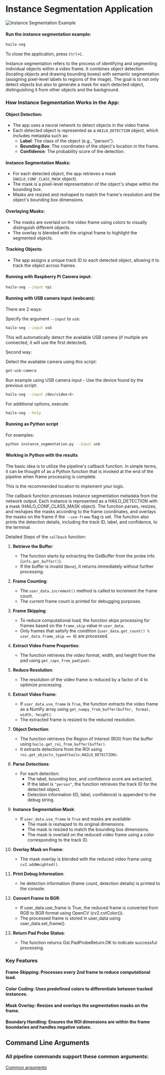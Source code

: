 # Instance Segmentation Application

![Instance Segmentation Example](../../../../doc/images/instance_segmentation.gif)

#### Run the instance segmentation example:
```bash
hailo-seg
```
To close the application, press `Ctrl+C`.

Instance segmentation refers to the process of identifying and segmenting individual objects within a video frame. It combines object detection (locating objects and drawing bounding boxes) with semantic segmentation (assigning pixel-level labels to regions of the image). The goal is to not only detect objects but also to generate a mask for each detected object, distinguishing it from other objects and the background.

### How Instance Segmentation Works in the App:

#### **Object Detection**:
- The app uses a neural network to detect objects in the video frame.
- Each detected object is represented as a `HAILO_DETECTION` object, which includes metadata such as:
  - **Label**: The class of the object (e.g., "person").
  - **Bounding Box**: The coordinates of the object's location in the frame.
  - **Confidence**: The probability score of the detection.

#### **Instance Segmentation Masks**:
- For each detected object, the app retrieves a mask (`HAILO_CONF_CLASS_MASK` object).
- The mask is a pixel-level representation of the object's shape within the bounding box.
- Masks are resized and reshaped to match the frame's resolution and the object's bounding box dimensions.

#### **Overlaying Masks**:
- The masks are overlaid on the video frame using colors to visually distinguish different objects.
- The overlay is blended with the original frame to highlight the segmented objects.

#### **Tracking Objects**:
- The app assigns a unique track ID to each detected object, allowing it to track the object across frames.

#### Running with Raspberry Pi Camera input:
```bash
hailo-seg --input rpi
```

#### Running with USB camera input (webcam):
There are 2 ways:

Specify the argument `--input` to `usb`:
```bash
hailo-seg --input usb
```

This will automatically detect the available USB camera (if multiple are connected, it will use the first detected).

Second way:

Detect the available camera using this script:
```bash
get-usb-camera
```
Run example using USB camera input - Use the device found by the previous script:
```bash
hailo-seg --input /dev/video<X>
```

For additional options, execute:
```bash
hailo-seg --help
```

#### Running as Python script

For examples:
```bash
python instance_segmentation.py --input usb
```

#### Working in Python with the results

The basic idea is to utilize the pipeline's callback function. In simple terms, it can be thought of as a Python function that is invoked at the end of the pipeline when frame processing is complete.

This is the recommended location to implement your logic.

The callback function processes instance segmentation metadata from the network output. Each instance is represented as a HAILO_DETECTION with a mask (HAILO_CONF_CLASS_MASK object). The function parses, resizes, and reshapes the masks according to the frame coordinates, and overlays the masks on the frame if the `--use-frame` flag is set. The function also prints the detection details, including the track ID, label, and confidence, to the terminal.

Detailed Steps of the `callback` function:

1. **Retrieve the Buffer**:
   - The function starts by extracting the GstBuffer from the probe info (`info.get_buffer()`).
   - If the buffer is invalid (`None`), it returns immediately without further processing.

2. **Frame Counting**:
   - The `user_data.increment()` method is called to increment the frame count.
   - The current frame count is printed for debugging purposes.

3. **Frame Skipping**:
   - To reduce computational load, the function skips processing for frames based on the `frame_skip` value in `user_data`.
   - Only frames that satisfy the condition (`user_data.get_count() % user_data.frame_skip == 0`) are processed.

4. **Extract Video Frame Properties**:
   - The function retrieves the video format, width, and height from the pad using `get_caps_from_pad(pad)`.

5. **Reduce Resolution**:
   - The resolution of the video frame is reduced by a factor of 4 to optimize processing.

6. **Extract Video Frame**:
   - If `user_data.use_frame` is `True`, the function extracts the video frame as a NumPy array using `get_numpy_from_buffer(buffer, format, width, height)`.
   - The extracted frame is resized to the reduced resolution.

7. **Object Detection**:
   - The function retrieves the Region of Interest (ROI) from the buffer using `hailo.get_roi_from_buffer(buffer)`.
   - It extracts detections from the ROI using `roi.get_objects_typed(hailo.HAILO_DETECTION)`.

8. **Parse Detections**:
   - For each detection:
     - The label, bounding box, and confidence score are extracted.
     - If the label is `"person"`, the function retrieves the track ID for the detected object.
     - Detection information (ID, label, confidence) is appended to the debug string.

9. **Instance Segmentation Mask**:
   - If `user_data.use_frame` is `True` and masks are available:
     - The mask is reshaped to its original dimensions.
     - The mask is resized to match the bounding box dimensions.
     - The mask is overlaid on the reduced video frame using a color corresponding to the track ID.

10. **Overlay Mask on Frame**:
    - The mask overlay is blended with the reduced video frame using `cv2.addWeighted()`.

11. **Print Debug Information**:

    - he detection information (frame count, detection details) is printed to the console.

12. **Convert Frame to BGR**:

    - If user_data.use_frame is True, the reduced frame is converted from RGB to BGR format using OpenCV (cv2.cvtColor()).
    - The processed frame is stored in user_data using user_data.set_frame().

13. **Return Pad Probe Status**:

    - The function returns Gst.PadProbeReturn.OK to indicate successful processing.

### Key Features

#### Frame Skipping: Processes every 2nd frame to reduce computational load.
#### Color Coding: Uses predefined colors to differentiate between tracked instances.
#### Mask Overlay: Resizes and overlays the segmentation masks on the frame.
#### Boundary Handling: Ensures the ROI dimensions are within the frame boundaries and handles negative values.

## Command Line Arguments

### All pipeline commands support these common arguments:

[Common arguments](../../../../doc/user_guide/running_applications.md#command-line-argument-reference)